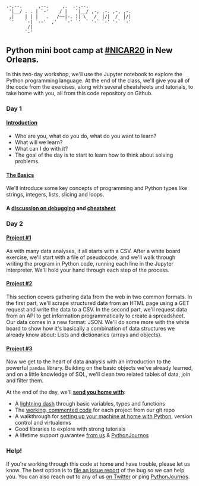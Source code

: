```
.-,--.      ,--.     ,.  .-,--.
 '|__/ . . | `-'    / |   `|__/ ,-, ,-. ,-, ,-.
 ,|    | | |   .   /~~|-. )| \   /  |/|  /  |/|
 `'    `-| `--'  ,'   `-' `'  ` '-` `-' '-` `-'
        /|
       `-'
```

## Python mini boot camp at [#NICAR20](https://www.ire.org/events-and-training/conferences/nicar-2020/) in New Orleans.

In this two-day workshop, we'll use the Jupyter notebook to explore the Python programming language. At the end of the class, we'll give you all of the code from the exercises, along with several cheatsheets and tutorials, to take home with you, all from this code repository on Github.

### Day 1
#### [Introduction](https://ireapps.github.io/pycar/pycar_intro.html)

* Who are you, what do you do, what do you want to learn?
* What will we learn?
* What can I do with it?
* The goal of the day is to start to learn how to think about solving problems.

#### [The Basics](https://github.com/ireapps/pycar/tree/master/basics)
We'll introduce some key concepts of programming and Python types like strings, integers, lists, slicing and loops.

#### A [discussion on debugging](https://docs.google.com/presentation/d/e/2PACX-1vTCwzQnH0Ps8xmqnxGBYayCyas8-53qJyo-yjIy5qy4P2xUOA-kiAOQCNTiCzRBVX7TxeBabx1pvpBQ/pub?start=false&loop=false&delayms=3000) and [cheatsheet](https://github.com/ireapps/pycar/tree/master/debug/DebugginginPython.pdf)


### Day 2
#### [Project #1](https://github.com/ireapps/pycar/tree/master/project1)
As with many data analyses, it all starts with a CSV. After a white board exercise, we'll start with a file of pseudocode, and we'll walk through writing the program in Python code, running each line in the Jupyter interpreter. We'll hold your hand through each step of the process.

#### [Project #2](https://github.com/ireapps/pycar/tree/master/project2)
This section covers gathering data from the web in two common formats.
In the first part, we'll scrape structured data from an HTML page using a GET request and write the data to a CSV. In the second part, we'll request data from an API to get information programmatically to create a spreadsheet. Our data comes in a new format: JSON. We'll do some more with the white board to show how it's basically a combination of data structures we already know about: Lists and dictionaries (arrays and objects).

#### [Project #3](https://github.com/ireapps/pycar/tree/master/project3)
Now we get to the heart of data analysis with an introduction to the powerful `pandas` library. Building on the basic objects we've already learned, and on a little knowledge of SQL, we'll clean two related tables of data, join and filter them.

At the end of the day, we'll __[send you home with](takehome/README.md)__:

* A [lightning dash](https://github.com/ireapps/pycar/tree/master/takehome/PyCAR_basics_takehome_notebook_complete.ipynb) through basic variables, types and functions
* The [working, commented code](https://github.com/ireapps/pycar/tree/master/completed) for each project from our git repo
* A walkthrough for [setting up your machine at home with Python](https://github.com/thejqs/pycar/blob/master/takehome/Installing%20Python%20The%20IRE%20Way%E2%84%A2.pdf), version control and virtualenvs
* Good libraries to explore with strong tutorials
* A lifetime support guarantee [from us](CONTRIBUTORS.md) & [PythonJournos](https://groups.google.com/forum/#!forum/PythonJournos)

### Help!
If you're working through this code at home and have trouble, please let us know.
The best option is to [file an issue report](https://github.com/ireapps/pycar/issues?q=is%3Aopen+is%3Aissue) of the bug so we can help you.
You can also reach out to any of us [on Twitter](https://github.com/ireapps/pycar/blob/master/CONTRIBUTORS.md) or ping [PythonJournos](https://groups.google.com/forum/#!forum/PythonJournos).

